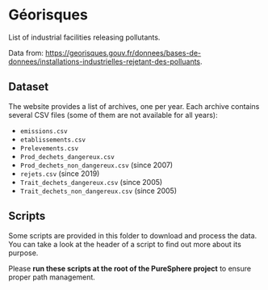 # Géorisques

List of industrial facilities releasing pollutants.

Data from: https://georisques.gouv.fr/donnees/bases-de-donnees/installations-industrielles-rejetant-des-polluants.

## Dataset

The website provides a list of archives, one per year. Each archive contains several CSV files (some of them are not available for all years):

- `emissions.csv`
- `etablissements.csv`
- `Prelevements.csv`
- `Prod_dechets_dangereux.csv`
- `Prod_dechets_non_dangereux.csv` (since 2007)
- `rejets.csv` (since 2019)
- `Trait_dechets_dangereux.csv` (since 2005)
- `Trait_dechets_non_dangereux.csv` (since 2005)

## Scripts

Some scripts are provided in this folder to download and process the data. You can take a look at the header of a script to find out more about its purpose.

Please **run these scripts at the root of the PureSphere project** to ensure proper path management.
